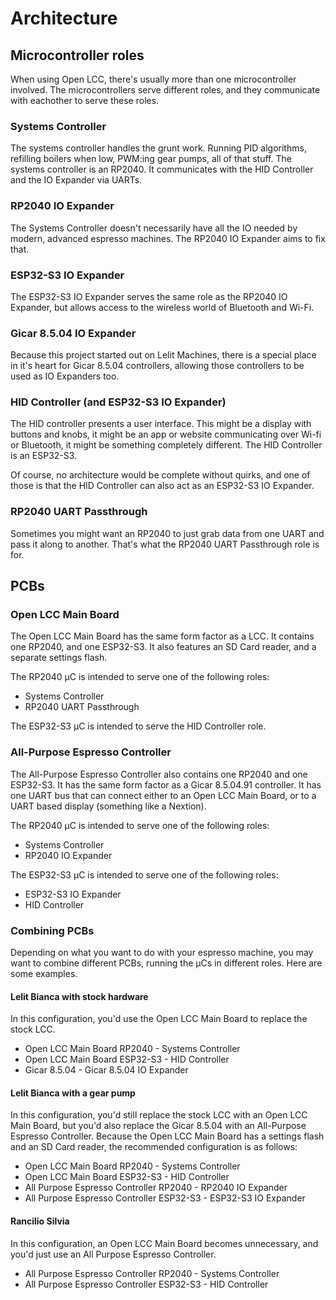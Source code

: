 # Architecture

## Microcontroller roles

When using Open LCC, there's usually more than one microcontroller involved. The microcontrollers serve different roles, and they communicate with eachother to serve these roles.

### Systems Controller
The systems controller handles the grunt work. Running PID algorithms, refilling boilers when low, PWM:ing gear pumps, all of that stuff. The systems controller is an RP2040. It communicates with the HID Controller and the IO Expander via UARTs.

### RP2040 IO Expander
The Systems Controller doesn't necessarily have all the IO needed by modern, advanced espresso machines. The RP2040 IO Expander aims to fix that.

### ESP32-S3 IO Expander
The ESP32-S3 IO Expander serves the same role as the RP2040 IO Expander, but allows access to the wireless world of Bluetooth and Wi-Fi.

### Gicar 8.5.04 IO Expander
Because this project started out on Lelit Machines, there is a special place in it's heart for Gicar 8.5.04 controllers, allowing those controllers to be used as IO Expanders too.

### HID Controller (and ESP32-S3 IO Expander)
The HID controller presents a user interface. This might be a display with buttons and knobs, it might be an app or website communicating over Wi-fi or Bluetooth, it might be something completely different. The HID Controller is an ESP32-S3.

Of course, no architecture would be complete without quirks, and one of those is that the HID Controller can also act as an ESP32-S3 IO Expander.

### RP2040 UART Passthrough
Sometimes you might want an RP2040 to just grab data from one UART and pass it along to another. That's what the RP2040 UART Passthrough role is for.

## PCBs

### Open LCC Main Board
The Open LCC Main Board has the same form factor as a LCC. It contains one RP2040, and one ESP32-S3. It also features an SD Card reader, and a separate settings flash.

The RP2040 µC is intended to serve one of the following roles:

* Systems Controller
* RP2040 UART Passthrough

The ESP32-S3 µC is intended to serve the HID Controller role.

### All-Purpose Espresso Controller
The All-Purpose Espresso Controller also contains one RP2040 and one ESP32-S3. It has the same form factor as a Gicar 8.5.04.91 controller. It has one UART bus that can connect either to an Open LCC Main Board, or to a UART based display (something like a Nextion).

The RP2040 µC is intended to serve one of the following roles:

* Systems Controller
* RP2040 IO Expander

The ESP32-S3 µC is intended to serve one of the following roles:

* ESP32-S3 IO Expander
* HID Controller

### Combining PCBs
Depending on what you want to do with your espresso machine, you may want to combine different PCBs, running the µCs in different roles. Here are some examples.

#### Lelit Bianca with stock hardware
In this configuration, you'd use the Open LCC Main Board to replace the stock LCC.

* Open LCC Main Board RP2040 - Systems Controller
* Open LCC Main Board ESP32-S3 - HID Controller
* Gicar 8.5.04 - Gicar 8.5.04 IO Expander

#### Lelit Bianca with a gear pump
In this configuration, you'd still replace the stock LCC with an Open LCC Main Board, but you'd also replace the Gicar 8.5.04 with an All-Purpose Espresso Controller. Because the Open LCC Main Board has a settings flash and an SD Card reader, the recommended configuration is as follows:

* Open LCC Main Board RP2040 - Systems Controller
* Open LCC Main Board ESP32-S3 - HID Controller
* All Purpose Espresso Controller RP2040 - RP2040 IO Expander
* All Purpose Espresso Controller ESP32-S3 - ESP32-S3 IO Expander

#### Rancilio Silvia

In this configuration, an Open LCC Main Board becomes unnecessary, and you'd just use an All Purpose Espresso Controller.

* All Purpose Espresso Controller RP2040 - Systems Controller
* All Purpose Espresso Controller ESP32-S3 - HID Controller